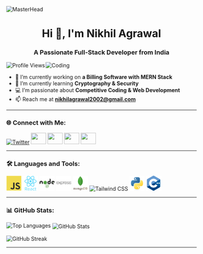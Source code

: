 ![MasterHead](https://1.bp.blogspot.com/-7A4WynwLsMw/XbBpCXG8fHI/AAAAAAAAMt4/uOa1bpLskYgrwGbllhSu2SDj_Mig8SXJQCLcBGAsYHQ/s1600/2000_600px.gif)

<h1 align="center">Hi 👋, I'm Nikhil Agrawal</h1>
<h3 align="center">A Passionate Full-Stack Developer from India</h3>

<img align="right" alt="Coding" width="400px" src="https://cdn.dribbble.com/users/1166566/screenshots/3549644/media/149863a22ab28b6f95e9857107efaea6.gif">

<p align="left"> <img src="https://komarev.com/ghpvc/?username=nikhilagrawal2002&label=Profile%20views&color=0e75b6&style=flat" alt="Profile Views" /> </p>

- 🚀 I’m currently working on **a Billing Software with MERN Stack**  
- 🌱 I’m currently learning **Cryptography & Security**  
- 💻 I’m passionate about **Competitive Coding & Web Development**  
- 📫 Reach me at **nikhilagrawal2002@gmail.com**  

---

<h3 align="left">🌐 Connect with Me:</h3>
<p align="left">
<a href="https://twitter.com/nikhilagr2002" target="blank"><img src="https://img.shields.io/twitter/follow/nikhilagr2002?logo=twitter&style=for-the-badge" alt="Twitter" /></a>
<a href="https://linkedin.com/in/nikhilagrawal2002" target="blank"><img src="https://raw.githubusercontent.com/rahuldkjain/github-profile-readme-generator/master/src/images/icons/Social/linked-in-alt.svg" height="30" width="40" /></a>
<a href="https://www.leetcode.com/nikhilagrawal2002" target="blank"><img src="https://raw.githubusercontent.com/rahuldkjain/github-profile-readme-generator/master/src/images/icons/Social/leet-code.svg" height="30" width="40" /></a>
<a href="https://www.codechef.com/users/nikhil_72" target="blank"><img src="https://cdn.jsdelivr.net/npm/simple-icons@3.1.0/icons/codechef.svg" height="30" width="40" /></a>
<a href="https://auth.geeksforgeeks.org/user/nikhilagrawal2002" target="blank"><img src="https://raw.githubusercontent.com/rahuldkjain/github-profile-readme-generator/master/src/images/icons/Social/geeks-for-geeks.svg" height="30" width="40" /></a>
</p>

---

<h3 align="left">🛠️ Languages and Tools:</h3>
<p align="left">
  <img src="https://raw.githubusercontent.com/devicons/devicon/master/icons/javascript/javascript-original.svg" alt="JavaScript" width="40" height="40"/>
  <img src="https://raw.githubusercontent.com/devicons/devicon/master/icons/react/react-original-wordmark.svg" alt="React" width="40" height="40"/>
  <img src="https://raw.githubusercontent.com/devicons/devicon/master/icons/nodejs/nodejs-original-wordmark.svg" alt="Node.js" width="40" height="40"/>
  <img src="https://raw.githubusercontent.com/devicons/devicon/master/icons/express/express-original-wordmark.svg" alt="Express.js" width="40" height="40"/>
  <img src="https://raw.githubusercontent.com/devicons/devicon/master/icons/mongodb/mongodb-original-wordmark.svg" alt="MongoDB" width="40" height="40"/>
  <img src="https://www.vectorlogo.zone/logos/tailwindcss/tailwindcss-icon.svg" alt="Tailwind CSS" width="40" height="40"/>
  <img src="https://raw.githubusercontent.com/devicons/devicon/master/icons/python/python-original.svg" alt="Python" width="40" height="40"/>
  <img src="https://raw.githubusercontent.com/devicons/devicon/master/icons/cplusplus/cplusplus-original.svg" alt="C++" width="40" height="40"/>
</p>

---

<h3 align="left">📊 GitHub Stats:</h3>
<p><img align="left" src="https://github-readme-stats.vercel.app/api/top-langs?username=nikhilagrawal2002&show_icons=true&locale=en&layout=compact" alt="Top Languages" /></p>
<p>&nbsp;<img align="center" src="https://github-readme-stats.vercel.app/api?username=nikhilagrawal2002&show_icons=true&locale=en" alt="GitHub Stats" /></p>
<p><img align="center" src="https://github-readme-streak-stats.herokuapp.com/?user=nikhilagrawal2002&" alt="GitHub Streak" /></p>

---
